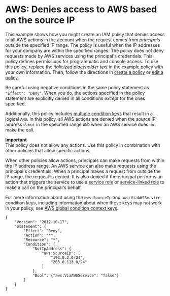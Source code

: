 # AWS: Denies access to AWS based on the source IP<a name="reference_policies_examples_aws_deny-ip"></a>

This example shows how you might create an IAM policy that denies access to all AWS actions in the account when the request comes from *principals* outside the specified IP range\. The policy is useful when the IP addresses for your company are within the specified ranges\. The policy does not deny requests made by AWS services using the principal's credentials\. This policy defines permissions for programmatic and console access\. To use this policy, replace the *italicized placeholder text* in the example policy with your own information\. Then, follow the directions in [create a policy](access_policies_create.md) or [edit a policy](access_policies_manage-edit.md)\.

Be careful using negative conditions in the same policy statement as `"Effect": "Deny"`\. When you do, the actions specified in the policy statement are explicitly denied in all conditions *except* for the ones specified\.

Additionally, this policy includes [multiple condition keys](reference_policies_multi-value-conditions.md) that result in a logical `AND`\. In this policy, all AWS actions are denied when the source IP address is `not` in the specified range `AND` when an AWS service does `not` make the call\.

**Important**  
This policy does not allow any actions\. Use this policy in combination with other policies that allow specific actions\. 

When other policies allow actions, principals can make requests from within the IP address range\. An AWS service can also make requests using the principal's credentials\. When a principal makes a request from outside the IP range, the request is denied\. It is also denied if the principal performs an action that triggers the service to use a [service role](https://docs.aws.amazon.com/IAM/latest/UserGuide/id_roles_terms-and-concepts.html#iam-term-service-role) or [service\-linked role](https://docs.aws.amazon.com/IAM/latest/UserGuide/id_roles_terms-and-concepts.html#iam-term-service-linked-role) to make a call on the principal's behalf\.

For more information about using the `aws:SourceIp` and `aws:ViaAWSService` condition keys, including information about when these keys may not work in your policy, see [AWS global condition context keys](reference_policies_condition-keys.md)\.

```
{
    "Version": "2012-10-17",
    "Statement": {
        "Effect": "Deny",
        "Action": "*",
        "Resource": "*",
        "Condition": {
            "NotIpAddress": {
                "aws:SourceIp": [
                    "192.0.2.0/24",
                    "203.0.113.0/24"
                ]
            },
            "Bool": {"aws:ViaAWSService": "false"}
        }
    }
}
```
